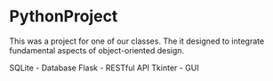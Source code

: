 # PythonProject
This was a project for one of our classes. The it designed to integrate fundamental aspects of object-oriented design.

SQLite - Database
Flask - RESTful API
Tkinter - GUI
